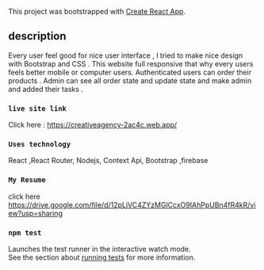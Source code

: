 This project was bootstrapped with [Create React App](https://github.com/facebook/create-react-app).

## description 
Every user feel good for nice user interface , I tried to make nice design with Bootstrap and CSS .
This website full responsive that why every users feels better mobile or computer users.
Authenticated users can order their products .
Admin can see all order state and update state and make admin and added their tasks .

### `live site link`
Click here : https://creativeagency-2ac4c.web.app/

### `Uses technology` 
React ,React Router, Nodejs, Context Api,  Bootstrap ,firebase


### `My Resume`
click here https://drive.google.com/file/d/12pLjVC4ZYzMGlCcxO9IAhPpUBn4fR4kR/view?usp=sharing

### `npm test`

Launches the test runner in the interactive watch mode.<br />
See the section about [running tests](https://facebook.github.io/create-react-app/docs/running-tests) for more information.
